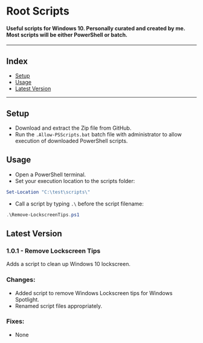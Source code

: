 # Root Scripts

#### Useful scripts for Windows 10. Personally curated and created by me. Most scripts will be either PowerShell or batch.

---

## Index

<!--toc-start-->
* [Setup](#setup)
* [Usage](#usage)
* [Latest Version](#latest-version)
<!--toc-end-->

---

## Setup
- Download and extract the Zip file from GitHub.
- Run the ```.Allow-PSScripts.bat``` batch file with administrator to allow execution of downloaded PowerShell scripts.

## Usage
- Open a PowerShell terminal.
- Set your execution location to the scripts folder:
```powershell
Set-Location "C:\test\scripts\"
```
- Call a script by typing ```.\``` before the script filename: 
```powershell
.\Remove-LockscreenTips.ps1
```

## Latest Version

### 1.0.1 - Remove Lockscreen Tips
Adds a script to clean up Windows 10 lockscreen.

### Changes:
- Added script to remove Windows Lockscreen tips for Windows Spotlight.
- Renamed script files appropriately.

### Fixes:
- None
